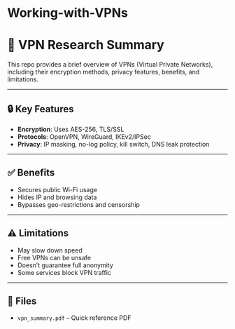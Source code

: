 # Working-with-VPNs
# 🔐 VPN Research Summary

This repo provides a brief overview of VPNs (Virtual Private Networks), including their encryption methods, privacy features, benefits, and limitations.

---

## 🔒 Key Features

- **Encryption**: Uses AES-256, TLS/SSL
- **Protocols**: OpenVPN, WireGuard, IKEv2/IPSec
- **Privacy**: IP masking, no-log policy, kill switch, DNS leak protection

---

## ✅ Benefits

- Secures public Wi-Fi usage
- Hides IP and browsing data
- Bypasses geo-restrictions and censorship

---

## ⚠️ Limitations

- May slow down speed
- Free VPNs can be unsafe
- Doesn’t guarantee full anonymity
- Some services block VPN traffic

---

## 📄 Files

- `vpn_summary.pdf` – Quick reference PDF
